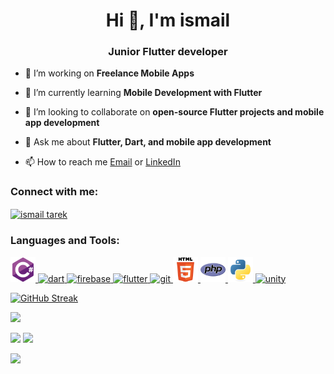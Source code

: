 <h1 align="center">Hi 👋, I'm ismail</h1>
<h3 align="center">Junior Flutter developer</h3>

- 🔭 I’m working on **Freelance Mobile Apps**

- 🌱 I’m currently learning **Mobile Development with Flutter**

- 👯 I’m looking to collaborate on **open-source Flutter projects and mobile app development**

- 💬 Ask me about **Flutter, Dart, and mobile app development**

- 📫 How to reach me [Email](ismailtarek888@gmail.com) or [LinkedIn](ismail-tarek-404337240)

<h3 align="left">Connect with me:</h3>
<p align="left">
<a href="https://linkedin.com/in/ismail-tarek-404337240" target="blank"><img align="center" src="https://raw.githubusercontent.com/rahuldkjain/github-profile-readme-generator/master/src/images/icons/Social/linked-in-alt.svg" alt="ismail tarek" height="30" width="40" /></a>
</p>

<h3 align="left">Languages and Tools:</h3>
<p align="left"> <a href="https://www.w3schools.com/cs/" target="_blank" rel="noreferrer"> <img src="https://raw.githubusercontent.com/devicons/devicon/master/icons/csharp/csharp-original.svg" alt="csharp" width="40" height="40"/> </a> <a href="https://dart.dev" target="_blank" rel="noreferrer"> <img src="https://www.vectorlogo.zone/logos/dartlang/dartlang-icon.svg" alt="dart" width="40" height="40"/> </a> <a href="https://firebase.google.com/" target="_blank" rel="noreferrer"> <img src="https://www.vectorlogo.zone/logos/firebase/firebase-icon.svg" alt="firebase" width="40" height="40"/> </a> <a href="https://flutter.dev" target="_blank" rel="noreferrer"> <img src="https://www.vectorlogo.zone/logos/flutterio/flutterio-icon.svg" alt="flutter" width="40" height="40"/> </a> <a href="https://git-scm.com/" target="_blank" rel="noreferrer"> <img src="https://www.vectorlogo.zone/logos/git-scm/git-scm-icon.svg" alt="git" width="40" height="40"/> </a> <a href="https://www.w3.org/html/" target="_blank" rel="noreferrer"> <img src="https://raw.githubusercontent.com/devicons/devicon/master/icons/html5/html5-original-wordmark.svg" alt="html5" width="40" height="40"/> </a> <a href="https://www.php.net" target="_blank" rel="noreferrer"> <img src="https://raw.githubusercontent.com/devicons/devicon/master/icons/php/php-original.svg" alt="php" width="40" height="40"/> </a> <a href="https://www.python.org" target="_blank" rel="noreferrer"> <img src="https://raw.githubusercontent.com/devicons/devicon/master/icons/python/python-original.svg" alt="python" width="40" height="40"/> </a> <a href="https://unity.com/" target="_blank" rel="noreferrer"> <img src="https://www.vectorlogo.zone/logos/unity3d/unity3d-icon.svg" alt="unity" width="40" height="40"/> </a> </p>

<a href="https://git.io/streak-stats"><img src="https://github-readme-streak-stats.herokuapp.com?user=ismail-24&theme=blueberry" alt="GitHub Streak" /></a>

![](http://github-profile-summary-cards.vercel.app/api/cards/profile-details?username=ismail-24&theme=ayu_mirage)

![](http://github-profile-summary-cards.vercel.app/api/cards/repos-per-language?username=ismail-24&theme=ayu_mirage)  ![](http://github-profile-summary-cards.vercel.app/api/cards/most-commit-language?username=ismail-24&theme=ayu_mirage)



![](http://github-profile-summary-cards.vercel.app/api/cards/stats?username=ismail-24&theme=ayu_mirage)

